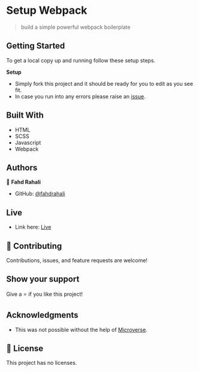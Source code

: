 # Setup Webpack

> build a simple powerful webpack boilerplate

## Getting Started

To get a local copy up and running follow these setup steps.

**Setup**

- Simply fork this project and it should be ready for you to edit as you see fit.
- In case you run into any errors please raise an [issue](https://github.com/fahdrahali/webpack/issues).

## Built With

- HTML 
- SCSS 
- Javascript
- Webpack

## Authors

👤 **Fahd Rahali**

- GitHub: [@fahdrahali](https://github.com/fahdrahali)

## Live

- Link here: [Live](https://yazino12.github.io/webpack)

## 🤝 Contributing

Contributions, issues, and feature requests are welcome!

## Show your support

Give a ⭐️ if you like this project!

## Acknowledgments

- This was not possible without the help of [Microverse](https://github.com/microverseinc/curriculum-transversal-skills/blob/main/documentation/hello_microverse_project.md).

## 📝 License

This project has no licenses.
